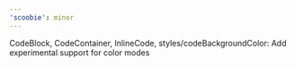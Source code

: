 ```yaml
---
'scoobie': minor
---
```


CodeBlock, CodeContainer, InlineCode, styles/codeBackgroundColor: Add experimental support for color modes
